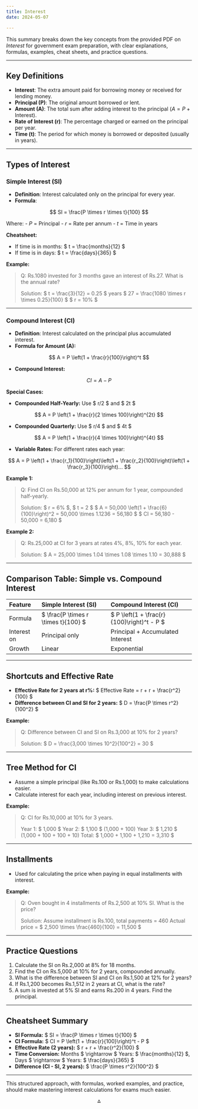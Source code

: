 ```yaml
---
title: Interest
date: 2024-05-07

---
```



This summary breaks down the key concepts from the provided PDF on *Interest* for government exam preparation, with clear explanations, formulas, examples, cheat sheets, and practice questions.

---

## **Key Definitions**

- **Interest**: The extra amount paid for borrowing money or received for lending money.
- **Principal (P)**: The original amount borrowed or lent.
- **Amount (A)**: The total sum after adding interest to the principal ($A = P + \text{Interest}$).
- **Rate of Interest (r)**: The percentage charged or earned on the principal per year.
- **Time (t)**: The period for which money is borrowed or deposited (usually in years).

---

## **Types of Interest**

### **Simple Interest (SI)**

- **Definition**: Interest calculated only on the principal for every year.
- **Formula**:

$$
SI = \frac{P \times r \times t}{100}
$$

Where:
    - $P$ = Principal
    - $r$ = Rate per annum
    - $t$ = Time in years

**Cheatsheet:**

- If time is in months: \$ t = \frac{months}{12} \$
- If time is in days: \$ t = \frac{days}{365} \$

**Example:**
> Q: Rs.1080 invested for 3 months gave an interest of Rs.27. What is the annual rate?
>
> Solution: \$ t = \frac{3}{12} = 0.25 \$ years
> \$ 27 = \frac{1080 \times r \times 0.25}{100} \$
> \$ r = 10\% \$

---

### **Compound Interest (CI)**

- **Definition**: Interest calculated on the principal plus accumulated interest.
- **Formula for Amount (A):**

$$
A = P \left(1 + \frac{r}{100}\right)^t
$$
- **Compound Interest:**

$$
CI = A - P
$$

**Special Cases:**

- **Compounded Half-Yearly:** Use \$ r/2 \$ and \$ 2t \$

$$
A = P \left(1 + \frac{r}{2 \times 100}\right)^{2t}
$$
- **Compounded Quarterly:** Use \$ r/4 \$ and \$ 4t \$

$$
A = P \left(1 + \frac{r}{4 \times 100}\right)^{4t}
$$
- **Variable Rates:** For different rates each year:

$$
A = P \left(1 + \frac{r_1}{100}\right)\left(1 + \frac{r_2}{100}\right)\left(1 + \frac{r_3}{100}\right)...
$$

**Example 1:**
> Q: Find CI on Rs.50,000 at 12% per annum for 1 year, compounded half-yearly.
>
> Solution: \$ r = 6\% \$, \$ t = 2 \$
> \$ A = 50,000 \left(1 + \frac{6}{100}\right)^2 = 50,000 \times 1.1236 = 56,180 \$
> \$ CI = 56,180 - 50,000 = 6,180 \$

**Example 2:**
> Q: Rs.25,000 at CI for 3 years at rates 4%, 8%, 10% for each year.
>
> Solution:
> \$ A = 25,000 \times 1.04 \times 1.08 \times 1.10 = 30,888 \$

---

## **Comparison Table: Simple vs. Compound Interest**

| Feature | Simple Interest (SI) | Compound Interest (CI) |
| :-- | :-- | :-- |
| Formula | \$ \frac{P \times r \times t}{100} \$ | \$ P \left(1 + \frac{r}{100}\right)^t - P \$ |
| Interest on | Principal only | Principal + Accumulated Interest |
| Growth | Linear | Exponential |


---

## **Shortcuts and Effective Rate**

- **Effective Rate for 2 years at r%:**
\$ Effective Rate = r + r + \frac{r^2}{100} \$
- **Difference between CI and SI for 2 years:**
\$ D = \frac{P \times r^2}{100^2} \$

**Example:**
> Q: Difference between CI and SI on Rs.3,000 at 10% for 2 years?
>
> Solution: \$ D = \frac{3,000 \times 10^2}{100^2} = 30 \$

---

## **Tree Method for CI**

- Assume a simple principal (like Rs.100 or Rs.1,000) to make calculations easier.
- Calculate interest for each year, including interest on previous interest.

**Example:**
> Q: CI for Rs.10,000 at 10% for 3 years.
>
> Year 1: \$ 1,000 \$
> Year 2: \$ 1,100 \$ (1,000 + 100)
> Year 3: \$ 1,210 \$ (1,000 + 100 + 100 + 10)
> Total: \$ 1,000 + 1,100 + 1,210 = 3,310 \$

---

## **Installments**

- Used for calculating the price when paying in equal installments with interest.

**Example:**
> Q: Oven bought in 4 installments of Rs.2,500 at 10% SI. What is the price?
>
> Solution: Assume installment is Rs.100, total payments = 460
> Actual price = \$ 2,500 \times \frac{460}{100} = 11,500 \$

---

## **Practice Questions**

1. Calculate the SI on Rs.2,000 at 8% for 18 months.
2. Find the CI on Rs.5,000 at 10% for 2 years, compounded annually.
3. What is the difference between SI and CI on Rs.1,500 at 12% for 2 years?
4. If Rs.1,200 becomes Rs.1,512 in 2 years at CI, what is the rate?
5. A sum is invested at 5% SI and earns Rs.200 in 4 years. Find the principal.

---

## **Cheatsheet Summary**

- **SI Formula:** \$ SI = \frac{P \times r \times t}{100} \$
- **CI Formula:** \$ CI = P \left(1 + \frac{r}{100}\right)^t - P \$
- **Effective Rate (2 years):** \$ r + r + \frac{r^2}{100} \$
- **Time Conversion:** Months \$ \rightarrow \$ Years: \$ \frac{months}{12} \$, Days \$ \rightarrow \$ Years: \$ \frac{days}{365} \$
- **Difference (CI - SI, 2 years):** \$ \frac{P \times r^2}{100^2} \$

---

This structured approach, with formulas, worked examples, and practice, should make mastering interest calculations for exams much easier.

<div style="text-align: center">⁂</div>

[^1]: Interest.pdf

